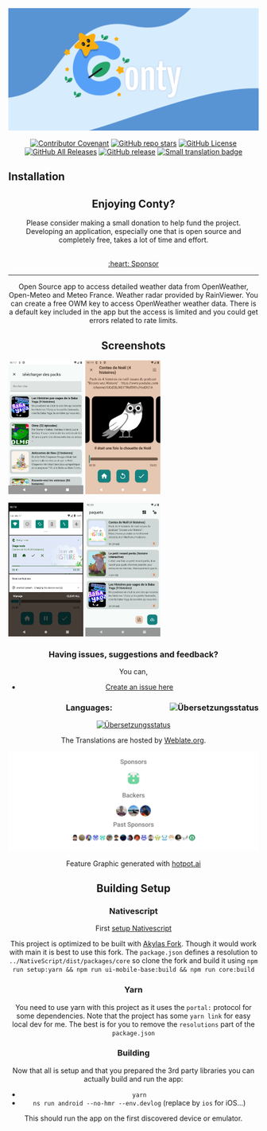 
<img title="" src="fastlane/metadata/android/en-US/images/featureGraphic.png">

<div align="center">

[![Contributor Covenant](https://img.shields.io/badge/Contributor%20Covenant-v2.0%20adopted-ff69b4.svg)](COC.md)
[![GitHub repo stars](https://img.shields.io/github/stars/Akylas/conty?style=flat)](https://github.com/Akylas/conty/stargazers)
[![GitHub License](https://img.shields.io/github/license/Akylas/conty)](https://github.com/Akylas/conty/blob/master/COPYING)
[![GitHub All Releases](https://img.shields.io/github/downloads/Akylas/conty/total.svg)](https://github.com/Akylas/conty/releases/)
[![GitHub release](https://img.shields.io/github/v/release/Akylas/conty?display_name=release)](https://github.com/Akylas/conty/releases/latest)
[![Small translation badge](https://hosted.weblate.org/widgets/conty/-/svg-badge.svg)](https://hosted.weblate.org/engage/conty/?utm_source=widget)

</div>

<!-- <h1 align="center">Scan all your documents</h1>
<p align="center">
  <a href="https://github.com/Akylas/conty" alt="License"><img src="https://img.shields.io/badge/License-MIT-blue.svg"/></a>
 <a href="https://github.com/Akylas/conty/releases" alt="Release version"><img src="https://img.shields.io/github/downloads/akylas/conty/total"/></a> -->

 ## Installation

<div align="center">

<!-- |  ||
|:-:|:-:|
|[<img src="https://gitlab.com/IzzyOnDroid/repo/-/raw/master/assets/IzzyOnDroid.png" alt="Get it on IzzyOnDroid" height="80">](https://apt.izzysoft.de/packages/com.akylas.weather)|[<img src="https://play.google.com/intl/en_us/badges/static/images/badges/en_badge_web_generic.png" alt="Get it on PlayStore" height="80">](https://play.google.com/store/apps/details?id=com.akylas.weather)|
|[<img src="badge_github.png" alt="Get it on GitHub" height="80">](https://github.com/Akylas/conty/releases)|<div><a href="https://apps.apple.com/fr/app/conty/id1499117252"><img src="https://tools.applemediaservices.com/api/badges/download-on-the-app-store/black/en-us?size=250x83&amp;releaseDate=1496188800" alt="Download on the App Store" height="58"></a></div>|
</div> -->
 

<h2 align="center">Enjoying Conty?</h2>
<p align="center">Please consider making a small donation to help fund the project. Developing an application, especially one that is open source and completely free, takes a lot of time and effort.
<br>
<br>
<div align="center">
<a href="https://github.com/sponsors/farfromrefug">:heart: Sponsor</a>
</div>
<hr>

Open Source app to access detailed weather data from OpenWeather, Open-Meteo and Meteo France. Weather radar provided by RainViewer.
You can create a free OWM key to access OpenWeather weather data.
There is a default key included in the app but the access is limited and you could get errors related to rate limits.

## Screenshots

<p align="left">
    <img src="fastlane/metadata/android/en-US/images/phoneScreenshots/Screenshot_1726604226.png" width=30%/>
    <img src="fastlane/metadata/android/en-US/images/phoneScreenshots/Screenshot_1726604340.png" width=30%/>
</p>

<p align="left">
    <img src="fastlane/metadata/android/en-US/images/phoneScreenshots/Screenshot_1726604383.png" width=30%/>
    <img src="fastlane/metadata/android/en-US/images/phoneScreenshots/Screenshot_1726604428.png" width=30%/>
</p>

### Having issues, suggestions and feedback?

You can,
- [Create an issue here](https://github.com/Akylas/conty/issues)

### Languages: [<img align="right" src="https://hosted.weblate.org/widgets/conty/-/287x66-white.png" alt="Übersetzungsstatus" />](https://hosted.weblate.org/engage/conty/?utm_source=widget)

[<img src="https://hosted.weblate.org/widgets/conty/-/multi-auto.svg" alt="Übersetzungsstatus" />](https://hosted.weblate.org/engage/conty/)

The Translations are hosted by [Weblate.org](https://hosted.weblate.org/engage/conty/).


<p align="center">
  <a href="https://raw.githubusercontent.com/farfromrefug/sponsorkit/main/sponsors.svg">
	<img src='https://raw.githubusercontent.com/farfromrefug/sponsorkit/main/sponsors.svg'/>
  </a>
</p>


Feature Graphic generated with [hotpot.ai](https://hotpot.ai/design/google-play-feature-graphic)

## Building Setup

### Nativescript

First [setup Nativescript](https://docs.nativescript.org/setup/linux)

This project is optimized to be built with [Akylas Fork](https://github.com/Akylas/NativeScript). Though it would work with main it is best to use this fork. The `package.json` defines a resolution to `../NativeScript/dist/packages/core` so clone the fork and build it using `npm run setup:yarn && npm run ui-mobile-base:build && npm run core:build`

### Yarn

You need to use yarn with this project as it uses the `portal:` protocol for some dependencies.
Note that the project has some `yarn link` for easy local dev for me. The best is for you to remove the `resolutions` part of the `package.json`

### Building

Now that all is setup and that you prepared the 3rd party libraries you can actually build and run the app:

* `yarn`
* `ns run android --no-hmr --env.devlog` (replace by `ios` for iOS...)

This should run the app on the first discovered device or emulator.
